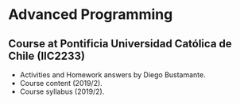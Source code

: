 # Advanced Programming
## Course at Pontificia Universidad Católica de Chile (IIC2233)
- Activities and Homework answers by Diego Bustamante.
- Course content (2019/2).
- Course syllabus (2019/2).

